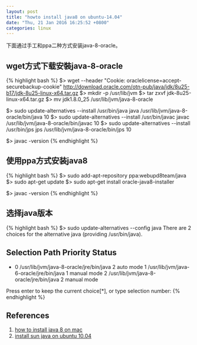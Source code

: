 ```yaml
---
layout: post
title: "howto install java8 on ubuntu-14.04"
date: "Thu, 21 Jan 2016 16:25:52 +0800"
categories: linux
---
```


下面通过手工和ppa二种方式安装java-8-oracle。

## wget方式下载安裝java-8-oracle

{% highlight bash %}
$> wget --header "Cookie: oraclelicense=accept-securebackup-cookie" http://download.oracle.com/otn-pub/java/jdk/8u25-b17/jdk-8u25-linux-x64.tar.gz
$> mkdir -p /usr/lib/jvm
$> tar zxvf jdk-8u25-linux-x64.tar.gz
$> mv jdk1.8.0_25 /usr/lib/jvm/java-8-oracle

$> sudo update-alternatives --install /usr/bin/java java /usr/lib/jvm/java-8-oracle/bin/java 10
$> sudo update-alternatives --install /usr/bin/javac javac /usr/lib/jvm/java-8-oracle/bin/javac 10
$> sudo update-alternatives --install /usr/bin/jps jps /usr/lib/jvm/java-8-oracle/bin/jps 10

$> javac -version
{% endhighlight %}

## 使用ppa方式安装java8

{% highlight bash %}
$> sudo add-apt-repository ppa:webupd8team/java
$> sudo apt-get update
$> sudo apt-get install oracle-java8-installer

$> javac -version
{% endhighlight %}

## 选择java版本

{% highlight bash %}
$> sudo update-alternatives --config java
There are 2 choices for the alternative java (providing /usr/bin/java).

  Selection    Path                                     Priority   Status
------------------------------------------------------------
* 0            /usr/lib/jvm/java-8-oracle/jre/bin/java   2         auto mode
  1            /usr/lib/jvm/java-6-oracle/jre/bin/java   1         manual mode
  2            /usr/lib/jvm/java-8-oracle/jre/bin/java   2         manual mode

Press enter to keep the current choice[*], or type selection number:
{% endhighlight %}

References
-----

1. [how to install java 8 on mac](http://www.4e00.com/blog/java/2015/12/28/howto-install-java8-using-brew.html)
2. [install sun java on ubuntu 10.04](http://www.4e00.com/blog/java/2010/08/08/install-sun-java-on-ubuntu-10-04.html)

